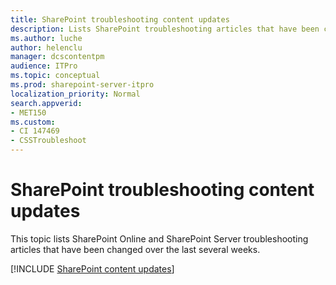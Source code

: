 ```yaml
---
title: SharePoint troubleshooting content updates
description: Lists SharePoint troubleshooting articles that have been changed recently.
ms.author: luche
author: helenclu
manager: dcscontentpm
audience: ITPro
ms.topic: conceptual
ms.prod: sharepoint-server-itpro
localization_priority: Normal
search.appverid:
- MET150
ms.custom:
- CI 147469
- CSSTroubleshoot
---
```

# SharePoint troubleshooting content updates

This topic lists SharePoint Online and SharePoint Server troubleshooting articles that have been changed over the last several weeks.

[!INCLUDE [SharePoint content updates](../Hub/includes/sharepoint-content-updates.md)]
